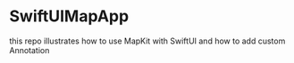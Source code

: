 # SwiftUIMapApp
 this repo illustrates how to use MapKit with SwiftUI and how to add custom Annotation
